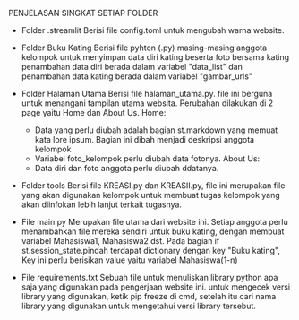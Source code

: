 PENJELASAN SINGKAT SETIAP FOLDER

- Folder .streamlit 
Berisi file config.toml untuk mengubah warna website.

- Folder Buku Kating
Berisi file pyhton (.py) masing-masing anggota kelompok untuk menyimpan data diri kating beserta foto bersama kating
penambahan data diri berada dalam variabel "data_list" dan penambahan data kating berada dalam variabel "gambar_urls"

- Folder Halaman Utama
Berisi file halaman_utama.py. file ini berguna untuk menangani tampilan utama websita. Perubahan dilakukan di 2 page yaitu Home dan About Us.
Home:
  - Data yang perlu diubah adalah bagian st.markdown yang memuat kata lore ipsum. Bagian ini dibah menjadi deskripsi anggota kelompok
  - Variabel foto_kelompok perlu diubah data fotonya.
About Us:
  - Data diri dan foto anggota perlu diubah ddatanya.

- Folder tools
Berisi file KREASI.py dan KREASII.py, file ini merupakan file yang akan digunakan kelompok untuk membuat tugas kelompok 
yang akan diinfokan lebih lanjut terkait tugasnya.

- File main.py
Merupakan file utama dari website ini. Setiap anggota perlu menambahkan file mereka sendiri untuk buku kating, 
dengan membuat variabel Mahasiswa1, Mahasiswa2 dst.
Pada bagian if st.session_state.pindah terdapat dictionary dengan key "Buku kating", Key ini perlu berisikan value yaitu variabel Mahasiswa(1-n)

- File requirements.txt
Sebuah file untuk menuliskan library python apa saja yang digunakan pada pengerjaan website ini.
untuk mengecek versi library yang digunakan, 
ketik pip freeze di cmd, setelah itu cari nama library yang digunakan untuk mengetahui versi library tersebut.
